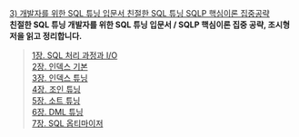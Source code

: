 [3) 개발자를 위한 SQL 튜닝 입문서 친절한 SQL 튜닝 SQLP 핵심이론 집중공략](https://product.kyobobook.co.kr/detail/S000001975837) <br>
**친절한 SQL 튜닝 개발자를 위한 SQL 튜닝 입문서 / SQLP 핵심이론 집중 공략, 조시형 저을 읽고 정리합니다. <br>**
> [1장. SQL 처리 과정과 I/O <br>](https://medium.com/@18corsair/친절한-sql-튜닝-개발자를-위한-sql-튜닝-입문서-sqlp-핵심이론-집중-공략-조시형-저-1장-sql-처리-과정과-i-o-83f64600f455)
> [2장. 인덱스 기본 <br>]()
> [3장. 인덱스 튜닝 <br>]()
> [4장. 조인 튜닝 <br>]()
> [5장. 소트 튜닝 <br>]()
> [6장. DML 튜닝 <br>]()
> [7장. SQL 옵티마이저 <br>]()